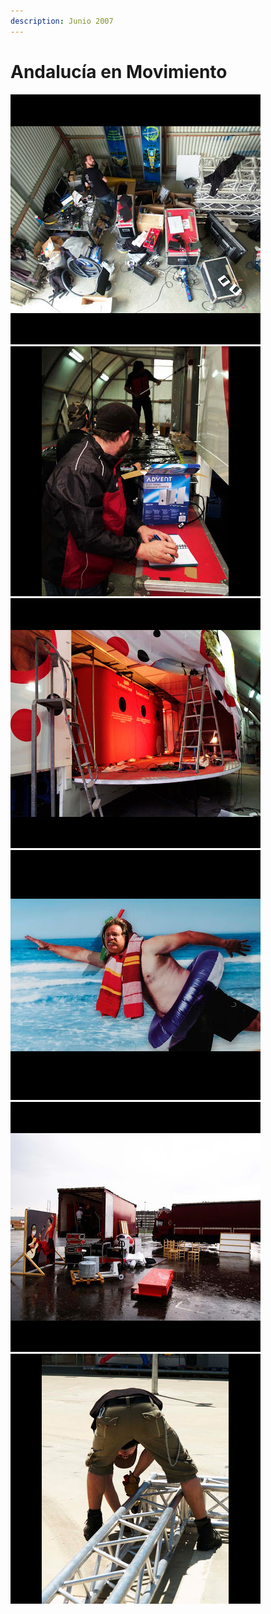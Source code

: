 ```yaml
---
description: Junio 2007
---
```


# Andalucía en Movimiento

![](../../.gitbook/assets/emotique-2007-05-andalucia-gira-1-.jpg)
![](../../.gitbook/assets/emotique-2007-05-andalucia-gira-2-.jpg)
![](../../.gitbook/assets/emotique-2007-05-andalucia-gira-3-.jpg)
![](../../.gitbook/assets/emotique-2007-05-andalucia-gira-4-.jpg)
![](../../.gitbook/assets/emotique-2007-05-andalucia-gira-5-.jpg)
![](../../.gitbook/assets/emotique-2007-05-andalucia-gira-6-.jpg)



